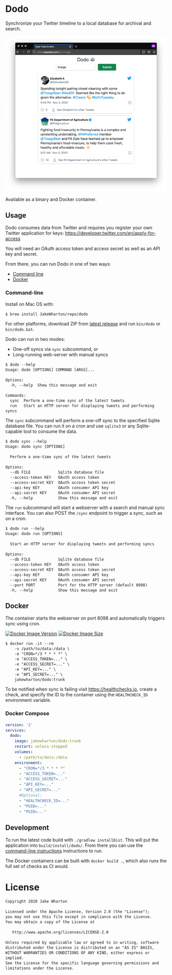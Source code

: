 # Dodo

Synchronize your Twitter timeline to a local database for archival and search.

![Screenshot of web interface](screenshot.png)

Available as a binary and Docker container.


## Usage

Dodo consumes data from Twitter and requires you register your own Twitter application for keys:
https://developer.twitter.com/en/apply-for-access

You will need an OAuth access token and access secret as well as an API key and secret.

From there, you can run Dodo in one of two ways:

 * [Command line](#command-line)
 * [Docker](#docker)

### Command-line

Install on Mac OS with:
```
$ brew install JakeWharton/repo/dodo
```

For other platforms, download ZIP from
[latest release](https://github.com/JakeWharton/dodo/releases/latest)
and run `bin/dodo` or `bin/dodo.bat`.

Dodo can run in two modes:
 - One-off syncs via `sync` subcommand, or
 - Long-running web-server with manual syncs

```
$ dodo --help
Usage: dodo [OPTIONS] COMMAND [ARGS]...

Options:
  -h, --help  Show this message and exit

Commands:
  sync  Perform a one-time sync of the latest tweets
  run   Start an HTTP server for displaying tweets and performing syncs
```

The `sync` subcommand will perform a one-off sync to the specified Sqlite database file.
You can run it on a cron and use `sqlite3` or any Sqlite-capable tool to consume the data.

```
$ dodo sync --help
Usage: dodo sync [OPTIONS]

  Perform a one-time sync of the latest tweets

Options:
  --db FILE            Sqlite database file
  --access-token KEY   OAuth access token
  --access-secret KEY  OAuth access token secret
  --api-key KEY        OAuth consumer API key
  --api-secret KEY     OAuth consumer API secret
  -h, --help           Show this message and exit
```

The `run` subcommand will start a webserver with a search and manual sync interface. You can also
POST the `/sync` endpoint to trigger a sync, such as on a cron.

```
$ dodo run --help
Usage: dodo run [OPTIONS]

  Start an HTTP server for displaying tweets and performing syncs

Options:
  --db FILE            Sqlite database file
  --access-token KEY   OAuth access token
  --access-secret KEY  OAuth access token secret
  --api-key KEY        OAuth consumer API key
  --api-secret KEY     OAuth consumer API secret
  --port PORT          Port for the HTTP server (default 8098)
  -h, --help           Show this message and exit
```

## Docker

The container starts the webserver on port 8098 and automatically triggers sync using cron.

[![Docker Image Version](https://img.shields.io/docker/v/jakewharton/dodo?sort=semver)][hub]
[![Docker Image Size](https://img.shields.io/docker/image-size/jakewharton/dodo)][layers]

 [hub]: https://hub.docker.com/r/jakewharton/dodo/
 [layers]: https://microbadger.com/images/jakewharton/dodo

```
$ docker run -it --rm
    -v /path/to/data:/data \
    -e "CRON=*/3 * * * *" \
    -e "ACCESS_TOKEN=..." \
    -e "ACCESS_SECRET=..." \
    -e "API_KEY=..." \
    -e "API_SECRET=..." \
    jakewharton/dodo:trunk
```

To be notified when sync is failing visit https://healthchecks.io, create a check, and specify
the ID to the container using the `HEALTHCHECK_ID` environment variable.

### Docker Compose

```yaml
version: '2'
services:
  dodo:
    image: jakewharton/dodo:trunk
    restart: unless-stopped
    volumes:
      - /path/to/data:/data
    environment:
      - "CRON=*/3 * * * *"
      - "ACCESS_TOKEN=..."
      - "ACCESS_SECRET=..."
      - "API_KEY=..."
      - "API_SECRET=..."
      #Optional:
      - "HEALTHCHECK_ID=..."
      - "PUID=..."
      - "PGID=..."
```


## Development

To run the latest code build with `./gradlew installDist`.  This will put the application into
`build/install/dodo/`. From there you can use the [command-line instructions](#command-line)
instructions to run.

The Docker containers can be built with `docker build .`, which also runs the full set of checks
as CI would.


# License

    Copyright 2020 Jake Wharton

    Licensed under the Apache License, Version 2.0 (the "License");
    you may not use this file except in compliance with the License.
    You may obtain a copy of the License at

       http://www.apache.org/licenses/LICENSE-2.0

    Unless required by applicable law or agreed to in writing, software
    distributed under the License is distributed on an "AS IS" BASIS,
    WITHOUT WARRANTIES OR CONDITIONS OF ANY KIND, either express or implied.
    See the License for the specific language governing permissions and
    limitations under the License.
